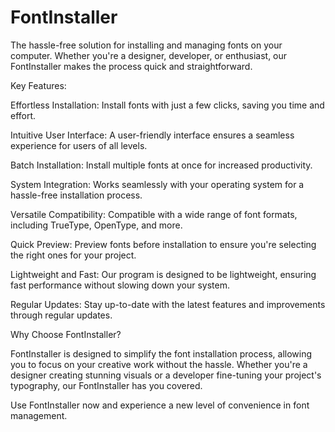 # FontInstaller

The hassle-free solution for installing and managing fonts on your computer. Whether you're a designer, developer, or enthusiast, our FontInstaller makes the process quick and straightforward.

Key Features:

Effortless Installation: Install fonts with just a few clicks, saving you time and effort.

Intuitive User Interface: A user-friendly interface ensures a seamless experience for users of all levels.

Batch Installation: Install multiple fonts at once for increased productivity.

System Integration: Works seamlessly with your operating system for a hassle-free installation process.

Versatile Compatibility: Compatible with a wide range of font formats, including TrueType, OpenType, and more.

Quick Preview: Preview fonts before installation to ensure you're selecting the right ones for your project.

Lightweight and Fast: Our program is designed to be lightweight, ensuring fast performance without slowing down your system.

Regular Updates: Stay up-to-date with the latest features and improvements through regular updates.

Why Choose FontInstaller?

FontInstaller is designed to simplify the font installation process, allowing you to focus on your creative work without the hassle. Whether you're a designer creating stunning visuals or a developer fine-tuning your project's typography, our FontInstaller has you covered.

Use FontInstaller now and experience a new level of convenience in font management.

